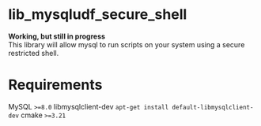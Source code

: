 # lib_mysqludf_secure_shell

<strong>Working, but still in progress</strong><br>
This library will allow mysql to run scripts on your system using a secure restricted shell.

# Requirements
MySQL `>=8.0`
libmysqlclient-dev `apt-get install default-libmysqlclient-dev`
cmake `>=3.21`
